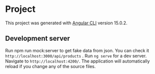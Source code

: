 # Project

This project was generated with [Angular CLI](https://github.com/angular/angular-cli) version 15.0.2.

## Development server
Run npm run mock:server to get fake data from json. You can check it `http://localhost:3000/api/products` .
Run `ng serve` for a dev server. Navigate to `http://localhost:4200/`. The application will automatically reload if you change any of the source files.

